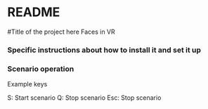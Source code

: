 # README #

#Title of the project here
Faces in VR

### Specific instructions about how to install it and set it up ###


### Scenario operation ###

Example keys

S: Start scenario
Q: Stop scenario
Esc: Stop scenario


